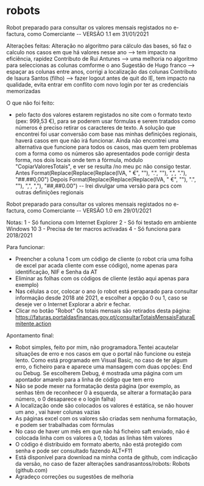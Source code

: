 # robots
Robot preparado para consultar os valores mensais registados no e-factura, como Comerciante -- VERSÃO 1.1 em 31/01/2021

Alterações feitas:
Alteração no algoritmo para cálculo das bases, só faz o calculo nos casos em que há valores nesse ano --> tem impacto na eficiência, rapidez
Contributo de Rui Antunes --> uma melhoria no algoritmo para seleccionas as colunas comforme o ano
Sugestão de Hugo franco --> espaçar as colunas entre anos, corrigi a localização das colunas
Contributo de Isaura Santos (filho) --> fazer logout antes de quit do IE, tem impacto na qualidade, evita entrar em conflito com novo login por ter as credenciais memorizadas

O que não foi feito:
- pelo facto dos valores estarem registados no site com o formato texto (pex: 999,53 €), para se poderem usar fórmulas e serem tratados como números é preciso retirar os caracteres de texto. A solução que encontrei foi usar conversão com base nas minhas definições regionais, haverá casos em que não irá funcionar. Ainda não encontrei uma alternativa que funcione para todos os casos, mas quem tem problemas com a forma como os números são apresentados pode corrigir desta forma, nos dois locais onde tem a fórmula, módulo "CopiarValoresTotais", e ver se resulta /no meu pc não consigo testar.
Antes
Format(Replace(Replace(Replace(IVA, " €", ""), ".", ""), ",", "."), "##.##0,00")
Depois
Format(Replace(Replace(Replace(IVA, " €", ""), ".", ""), ",", ","), "##,##0.00")
-- Irei divulgar uma versão para pcs com outras definições regionais



Robot preparado para consultar os valores mensais registados no e-factura, como Comerciante -- VERSÃO 1.0 em 29/01/2021

Notas:
1 - Só funciona com Internet Explorer
2 - Só foi testado em ambiente Windows 10
3 - Precisa de ter macros activadas
4 - Só funciona para 2018/2021

Para funcionar:
- Preencher a coluna 1 com um código de cliente (o robot cria uma folha de excel par acada cliente com esse código), nome apenas para identificação, NIF e Senha da AT
- Eliminar as folhas com os códigos de cliente (estão aqui apenas para exemplo)
- Nas células a cor, colocar o ano (o robot está peraparado para consultar informação desde 2018 até 2021, e escolher a opção 0 ou 1, caso se deseje ver o Internet Explorar a abrir e fechar.
- Clicar no botão "Robot"
Os totais mensais são retirados desta página:
https://faturas.portaldasfinancas.gov.pt/consultarTotaisMensaisFaturaEmitente.action

Apontamento final:
- Robot simples, feito por mim, não programadora.Tentei acautelar situações de erro e nos casos em que o portal não funcione ou esteja lento. Como está programado em Visual Basic, no caso de ter algum erro, o ficheiro para e aparece uma mansagem com duas opções: End ou Debug. Se escolherem Debug, é mostrada uma página com um apontador amarelo para a linha de código que tem erro
- Não se pode mexer na formatação desta página (por exemplo, as senhas têm de reconhecer 0 à esquerda, se alterar a formatação para número, o 0 desaparece e o login falha)
- A localização onde são colocados os valores é estática, se não houver um ano , vai haver colunas vazias
- As páginas excel com os valores são criadas sem nenhuma formatação, e podem ser trabalhadas com fórmulas
- No caso de haver um mês em que não há ficheiro saft enviado, não é colocada linha com os valores a 0, todas as linhas têm valores
- O código é distribuido em formato aberto, não está protegido com senha e pode ser consultado fazendo ALT+F11
- Está disponível para download na minha conta de github, com indicação da versão, no caso de fazer alterações
sandrasantoss/robots: Robots (github.com)
- Agradeço correções ou sugestões de melhoria



